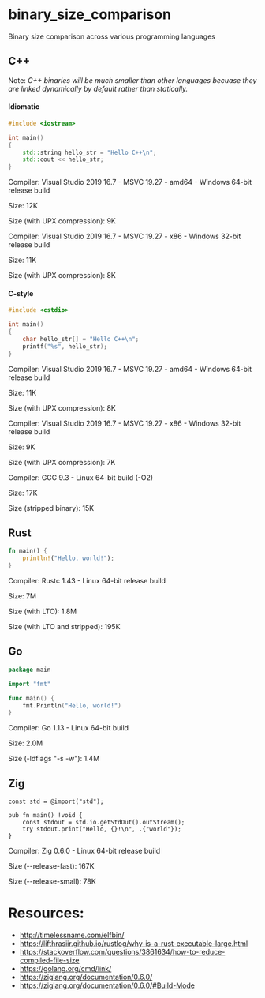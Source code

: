 # binary_size_comparison
Binary size comparison across various programming languages

## C++
Note: *C++ binaries will be much smaller than other languages becuase they are linked dynamically by default rather than statically.*

#### Idiomatic
```cpp
#include <iostream>

int main()
{
    std::string hello_str = "Hello C++\n";
    std::cout << hello_str;
}
```

Compiler:
Visual Studio 2019 16.7 - MSVC 19.27 - amd64 - Windows 64-bit release build

Size:
12K

Size (with UPX compression):
9K

Compiler:
Visual Studio 2019 16.7 - MSVC 19.27 - x86 - Windows 32-bit release build

Size:
11K

Size (with UPX compression):
8K

#### C-style
```cpp
#include <cstdio>

int main()
{
    char hello_str[] = "Hello C++\n";
    printf("%s", hello_str);
}
```

Compiler:
Visual Studio 2019 16.7 - MSVC 19.27 - amd64 - Windows 64-bit release build

Size:
11K

Size (with UPX compression):
8K

Compiler:
Visual Studio 2019 16.7 - MSVC 19.27 - x86 - Windows 32-bit release build

Size:
9K

Size (with UPX compression):
7K

Compiler:
GCC 9.3 - Linux 64-bit build (-O2)

Size:
17K

Size (stripped binary):
15K

## Rust
```rust
fn main() {
    println!("Hello, world!");
}
```

Compiler:
Rustc 1.43 - Linux 64-bit release build

Size:
7M

Size (with LTO):
1.8M

Size (with LTO and stripped):
195K

## Go
```go
package main

import "fmt"

func main() {
    fmt.Println("Hello, world!")
}
```

Compiler:
Go 1.13 - Linux 64-bit build

Size:
2.0M

Size (-ldflags "-s -w"):
1.4M

## Zig
```zig
const std = @import("std");

pub fn main() !void {
    const stdout = std.io.getStdOut().outStream();
    try stdout.print("Hello, {}!\n", .{"world"});
}
```

Compiler:
Zig 0.6.0 - Linux 64-bit release build

Size (--release-fast):
167K

Size (--release-small):
78K

# Resources:
* http://timelessname.com/elfbin/
* https://lifthrasiir.github.io/rustlog/why-is-a-rust-executable-large.html
* https://stackoverflow.com/questions/3861634/how-to-reduce-compiled-file-size
* https://golang.org/cmd/link/
* https://ziglang.org/documentation/0.6.0/
* https://ziglang.org/documentation/0.6.0/#Build-Mode
